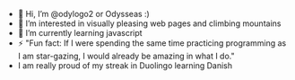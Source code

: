 - 👋 Hi, I’m @odylogo2 or Odysseas :)
- 👀 I’m interested in visually pleasing web pages and climbing mountains
- 🌱 I’m currently learning javascript
- ⚡ "Fun fact: If I were spending the same time practicing programming as I am star-gazing, I would already be amazing in what I do."
-   I am really proud of my streak in Duolingo learning Danish

<!---
odylogo2/odylogo2 is a ✨ special ✨ repository because its `README.md` (this file) appears on your GitHub profile.
You can click the Preview link to take a look at your changes.
--->
